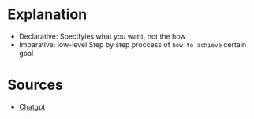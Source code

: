 # Explanation
- Declarative: Specifyies what you want, not the how
- Imparative: low-level Step by step proccess of `how to achieve` certain goal
# Sources
- [Chatgpt](https://chat.openai.com/share/d48174f0-41f7-4e41-b904-dd339bf7e317)